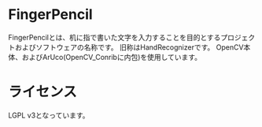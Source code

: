 # FingerPencil
FingerPencilとは、机に指で書いた文字を入力することを目的とするプロジェクトおよびソフトウェアの名称です。
旧称はHandRecognizerです。
OpenCV本体、およびArUco(OpenCV_Conribに内包)を使用しています。

# ライセンス
LGPL v3となっています。
